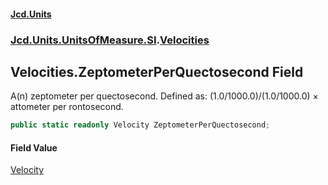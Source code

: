 #### [Jcd.Units](index.md 'index')
### [Jcd.Units.UnitsOfMeasure.SI](Jcd.Units.UnitsOfMeasure.SI.md 'Jcd.Units.UnitsOfMeasure.SI').[Velocities](Velocities.md 'Jcd.Units.UnitsOfMeasure.SI.Velocities')

## Velocities.ZeptometerPerQuectosecond Field

A(n) zeptometer per quectosecond. Defined as: (1.0/1000.0)/(1.0/1000.0) × attometer per rontosecond.

```csharp
public static readonly Velocity ZeptometerPerQuectosecond;
```

#### Field Value
[Velocity](Velocity.md 'Jcd.Units.UnitTypes.Velocity')